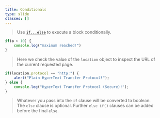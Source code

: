 ```yaml
---
title: Conditionals
type: slide
classes: []
---
```


> Use [`if...else`](https://developer.mozilla.org/en-US/docs/Web/JavaScript/Reference/Statements/if...else) to execute a block conditionally.

```js
if(a > 10) {
    console.log("maximum reached!")
}
```

> Here we check the value of the `location` object to inspect the URL of the current requested page.

```js
if(location.protocol == "http:") {
    alert("Plain HyperText Transfer Protocol!");
} else {
    console.log("HyperText Transfer Protocol (Secure)!");
}
```

> Whatever you pass into the `if` clause will be converted to boolean.
> The `else` clause is optional.
> Further `else if()` clauses can be added before the final `else`.
